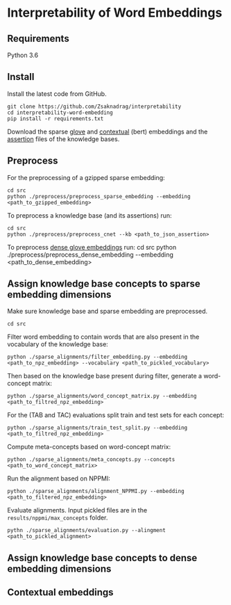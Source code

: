 # Interpretability of Word Embeddings
## Requirements
Python 3.6
## Install
Install the latest code from GitHub.

    git clone https://github.com/Zsaknadrag/interpretability
    cd interpretability-word-embedding
    pip install -r requirements.txt

Download the sparse [glove][1] and [contextual][2] (bert) embeddings and the [assertion][3] files of the knowledge bases.
## Preprocess
For the preprocessing of a gzipped sparse embedding:
	
	cd src
	python ./preprocess/preprocess_sparse_embedding --embedding <path_to_gzipped_embedding>
	
To preprocess a knowledge base (and its assertions) run:

	cd src
	python ./preprocess/preprocess_cnet --kb <path_to_json_assertion>
	
To preprocess [dense glove embeddings][4] run:
	cd src
	python ./preprocess/preprocess_dense_embedding --embedding <path_to_dense_embedding>
	
## Assign knowledge base concepts to sparse embedding dimensions
Make sure knowledge base and sparse embedding are preprocessed.

	cd src
	
Filter word embedding to contain words that are also present in the vocabulary of the knowledge base:

	python ./sparse_alignments/filter_embedding.py --embedding <path_to_npz_embedding> --vocabulary <path_to_pickled_vocabulary>

Then based on the knowledge base present during filter, generate a word-concept matrix:

	python ./sparse_alignments/word_concept_matrix.py --embedding <path_to_filtred_npz_embedding>
	
For the (TAB and TAC) evaluations split train and test sets for each concept:

	python ./sparse_alignments/train_test_split.py --embedding <path_to_filtred_npz_embedding>

Compute meta-concepts based on word-concept matrix:

	python ./sparse_alignments/meta_concepts.py --concepts <path_to_word_concept_matrix>
	
Run the alignment based on NPPMI:
	
	python ./sparse_alignments/alignment_NPPMI.py --embedding <path_to_filtered_npz_embedding>

Evaluate alignments. Input pickled files are in the `results/nppmi/max_concepts` folder.

	pythn ./sparse_alignments/evaluation.py --alingment <path_to_pickled_alignment>
	
## Assign knowledge base concepts to dense embedding dimensions	

## Contextual embeddings

	
[1]: http://rgai.inf.u-szeged.hu/~berend/interpretability/sparse_glove_extended/
[2]: http://rgai.inf.u-szeged.hu/~berend/interpretability/contextual/
[3]: https://drive.google.com/open?id=19APSLGWn1IGAaWkpg9x-PoJo-fHI0SvS
[4]: https://nlp.stanford.edu/projects/glove/
